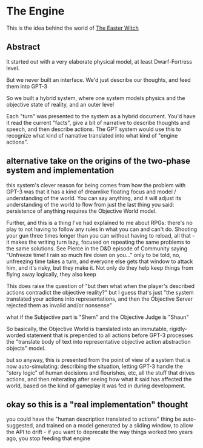 # The Engine

This is the idea behind the world of [The Easter Witch](dbz98-cnshf-e1aqp-p82zn-z574f)

## Abstract

It started out with a very elaborate physical model, at least Dwarf-Fortress level.

But we never built an interface. We'd just describe our thoughts, and feed them into GPT-3

So we built a hybrid system, where one system models physics and the objective state of reality, and an outer level

Each "turn" was presented to the system as a hybrid document. You'd have it read the current "facts", give a bit of narrative to describe thoughts and speech, and then describe actions. The GPT system would use this to recognize what kind of narrative translated into what kind of "engine actions".

## alternative take on the origins of the two-phase system and implementation

this system's clever reason for being comes from how the problem with GPT-3 was that it has a kind of dreamlike floating focus and model / understanding of the world. You can say anything, and it will adjust its understanding of the world to flow from just the last thing you said: persistence of anything requires the Objective World model.

Further, and this is a thing I've had explained to me about RPGs: there's no play to not having to follow any rules in what you can and can't do. Shooting your gun three times longer than you can without having to reload, all that - it makes the writing turn lazy, focused on repeating the same problems to the same solutions. See Pierce in the D&D episode of Community saying "Unfreeze time! I rain so much fire down on you..." only to be told, no, unfreezing time takes a turn, and everyone else gets that window to attack him, and it's risky, but they make it. Not only do they help keep things from flying away logically, they also keep

This does raise the question of "but then what when the player's described actions contradict the objective reality?" but I guess that's just "the system translated your actions into representations, and then the Objective Server rejected them as invalid and/or nonsense"

what if the Subjective part is "Shem" and the Objective Judge is "Shaun"

So basically, the Objective World is translated into an immutable, rigidly-worded statement that is prepended to all actions before GPT-3 processes the "translate body of text into representative objective action abstraction objects" model.

but so anyway, this is presented from the point of view of a system that is now auto-simulating: describing the situation, letting GPT-3 handle the "story logic" of human decisions and flourishes, etc, all the stuff that drives actions, and then reiterating after seeing how what it said has affected the world, based on the kind of gameplay it was fed in during development.

## okay so this is a "real implementation" thought

you could have the "human description translated to actions" thing be auto-suggested, and trained on a model generated by a sliding window, to allow the API to drift - if you want to deprecate the way things worked two years ago, you stop feeding that engine
